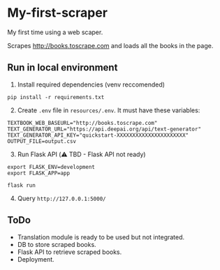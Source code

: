 # My-first-scraper
My first time using a web scaper.

Scrapes http://books.toscrape.com and loads all the books in the page.

## Run in local environment
1. Install required dependencies (venv reccomended)
```
pip install -r requirements.txt
```

2. Create `.env` file in `resources/.env`. It must have these variables:
```
TEXTBOOK_WEB_BASEURL="http://books.toscrape.com"
TEXT_GENERATOR_URL="https://api.deepai.org/api/text-generator"
TEXT_GENERATOR_API_KEY="quickstart-XXXXXXXXXXXXXXXXXXXXXX"
OUTPUT_FILE=output.csv
```

3. Run Flask API (⚠️ TBD - Flask API not ready)
```
export FLASK_ENV=development
export FLASK_APP=app

flask run
```

4. Query `http://127.0.0.1:5000/`

## ToDo
- Translation module is ready to be used but not integrated.
- DB to store scraped books.
- Flask API to retrieve scraped books.
- Deployment.
